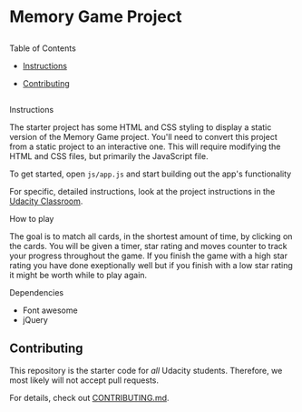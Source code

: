 # Memory Game Project

## 

Table of Contents



* [Instructions](#instructions)

* [Contributing](#contributing)

## 

Instructions



The starter project has some HTML and CSS styling to display a static version of the Memory Game project. 
You'll need to convert this project from a static project to an interactive one. 
This will require modifying the HTML and CSS files, but primarily the JavaScript file.



To get started, open `js/app.js` and start building out the app's functionality



For specific, detailed instructions, look at the project instructions in the [Udacity Classroom](https://classroom.udacity.com/me).

How to play

The goal is to match all cards, in the shortest amount of time, by clicking on the cards. 
You will be given a timer, star rating and moves counter to track your progress throughout the game. 
If you finish the game with a high star rating you have done exeptionally well but if you finish 
with a low star rating it might be worth while to play again.

Dependencies

- Font awesome
- jQuery 



## Contributing



This repository is the starter code for _all_ Udacity students.
 Therefore, we most likely will not accept pull requests.



For details, check out [CONTRIBUTING.md](CONTRIBUTING.md).
